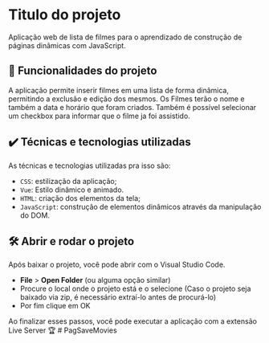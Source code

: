 # Titulo do projeto

Aplicação web de lista de filmes para o aprendizado de construção de páginas dinâmicas com JavaScript.

## 🔨 Funcionalidades do projeto

A aplicação permite inserir filmes em uma lista de forma dinâmica, permitindo a exclusão e edição dos mesmos. Os Filmes terão o nome e também a data e horário que foram criados. Também é possível selecionar um checkbox para informar que o filme ja foi assistido.

## ✔️ Técnicas e tecnologias utilizadas

As técnicas e tecnologias utilizadas pra isso são:

- `CSS`: estilização da aplicação;
- `Vue`: Estilo dinâmico e animado.
- `HTML`: criação dos elementos da tela;
- `JavaScript`: construção de elementos dinâmicos através da manipulação do DOM.

## 🛠️ Abrir e rodar o projeto

Após baixar o projeto, você pode abrir com o Visual Studio Code.

- **File** > **Open Folder** (ou alguma opção similar)
- Procure o local onde o projeto está e o selecione (Caso o projeto seja baixado via zip, é necessário extraí-lo antes de procurá-lo)
- Por fim clique em OK

Ao finalizar esses passos, você pode executar a aplicação com a extensão Live Server 🏆 # PagSaveMovies
